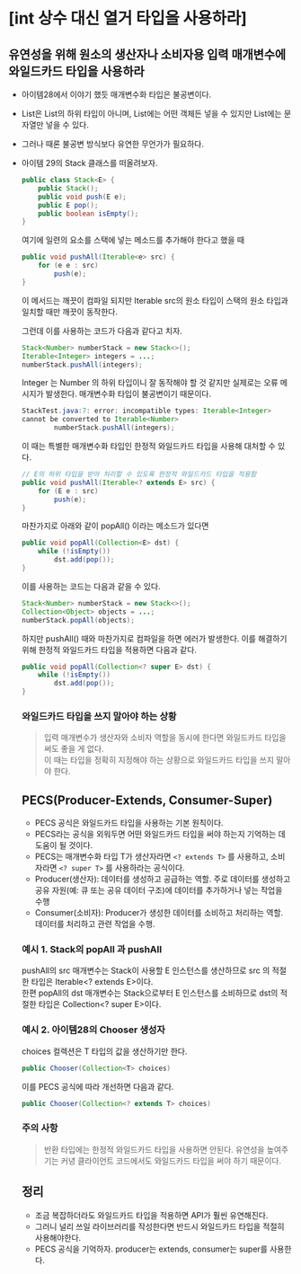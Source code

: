 # [int 상수 대신 열거 타입을 사용하라]

## 유연성을 위해 원소의 생산자나 소비자용 입력 매개변수에 와일드카드 타입을 사용하라
* 아이템28에서 이야기 했듯 매개변수화 타입은 불공변이다.  
* List<String>은 List<Object>의 하위 타입이 아니며, List<Objec>에는 어떤 객체든 넣을 수 있지만 List<String>에는 문자열만 넣을 수 있다.  
* 그러나 때론 불공변 방식보다 유연한 무언가가 필요하다.  

* 아이템 29의 Stack 클래스를 떠올려보자.

```JAVA
public class Stack<E> {
    public Stack();
    public void push(E e);
    public E pop();
    public boolean isEmpty();
}
```
여기에 일련의 요소를 스택에 넣는 메소드를 추가해야 한다고 했을 때
```java
public void pushAll(Iterable<e> src) {
    for (e e : src)
        push(e);
}
```
이 메서드는 깨끗이 컴파일 되지만 Iterable src의 원소 타입이 스택의 원소 타입과 일치할 때만 깨끗이 동작한다.  

그런데 이를 사용하는 코드가 다음과 같다고 치자.
```java
Stack<Number> numberStack = new Stack<>();
Iterable<Integer> integers = ...;
numberStack.pushAll(integers);
```
Integer 는 Number 의 하위 타입이니 잘 동작해야 할 것 같지만 실제로는 오류 메시지가 발생한다. 매개변수화 타입이 불공변이기 때문이다.  
```java
StackTest.java:7: error: incompatible types: Iterable<Integer>
cannot be converted to Iterable<Number>
        numberStack.pushAll(integers);
```
이 때는 특별한 매개변수화 타입인 한정적 와일드카드 타입을 사용해 대처할 수 있다.
```java
// E의 하위 타입을 받아 처리할 수 있도록 한정적 와일드카드 타입을 적용함
public void pushAll(Iterable<? extends E> src) {
    for (E e : src)
        push(e);
}
```
마찬가지로 아래와 같이 popAll() 이라는 메소드가 있다면  
```java
public void popAll(Collection<E> dst) {
    while (!isEmpty())
        dst.add(pop());
}
```
이를 사용하는 코드는 다음과 같을 수 있다.
```java
Stack<Number> numberStack = new Stack<>();
Collection<Object> objects = ...;
numberStack.popAll(objects);
```
하지만 pushAll() 때와 마찬가지로 컴파일을 하면 에러가 발생한다. 이를 해결하기 위해 한정적 와일드카드 타입을 적용하면 다음과 같다.  
```java
public void popAll(Collection<? super E> dst) {
    while (!isEmpty())
        dst.add(pop());
}
```

### 와일드카드 타입을 쓰지 말아야 하는 상황
> 입력 매개변수가 생산자와 소비자 역할을 동시에 한다면 와일드카드 타입을 써도 좋을 게 없다.  
> 이 때는 타입을 정확히 지정해야 하는 상황으로 와일드카드 타입을 쓰지 말아야 한다.  


## PECS(Producer-Extends, Consumer-Super)
* PECS 공식은 와일드카드 타입을 사용하는 기본 원칙이다.  
* PECS라는 공식을 외워두면 어떤 와일드카드 타입을 써야 하는지 기억하는 데 도움이 될 것이다.  
* PECS는 매개변수화 타입 T가 생산자라면 `<? extends T>` 를 사용하고, 소비자라면 `<? super T>` 를 사용하라는 공식이다.  
* Producer(생산자): 데이터를 생성하고 공급하는 역할. 주로 데이터를 생성하고 공유 자원(예: 큐 또는 공유 데이터 구조)에 데이터를 추가하거나 넣는 작업을 수행  
* Consumer(소비자): Producer가 생성한 데이터를 소비하고 처리하는 역할. 데이터를 처리하고 관련 작업을 수행.   

### 예시 1. Stack의 popAll 과 pushAll
pushAll의 src 매개변수는 Stack이 사용할 E 인스턴스를 생산하므로 src 의 적절한 타입은 Iterable<? extends E>이다.  
한편 popAll의 dst 매개변수는 Stack으로부터 E 인스턴스를 소비하므로 dst의 적절한 타입은 Collection<? super E>이다.  

### 예시 2. 아이템28의 Chooser 생성자
choices 컬렉션은 T 타입의 값을 생산하기만 한다.  
```java
public Chooser(Collection<T> choices)
```
이를 PECS 공식에 따라 개선하면 다음과 같다.
```java
public Chooser(Collection<? extends T> choices)
```

### 주의 사항
> 반환 타입에는 한정적 와일드카드 타입을 사용하면 안된다. 유연성을 높여주기는 커녕 클라이언트 코드에서도 와일드카드 타입을 써야 하기 때문이다.  

## 정리
* 조금 복잡하더라도 와일드카드 타입을 적용하면  API가 훨씬 유연해진다.  
* 그러니 널리 쓰일 라이브러리를 작성한다면 반드시 와일드카드 타입을 적절히 사용해야한다.  
* PECS 공식을 기억하자. producer는 extends, consumer는 super를 사용한다.
